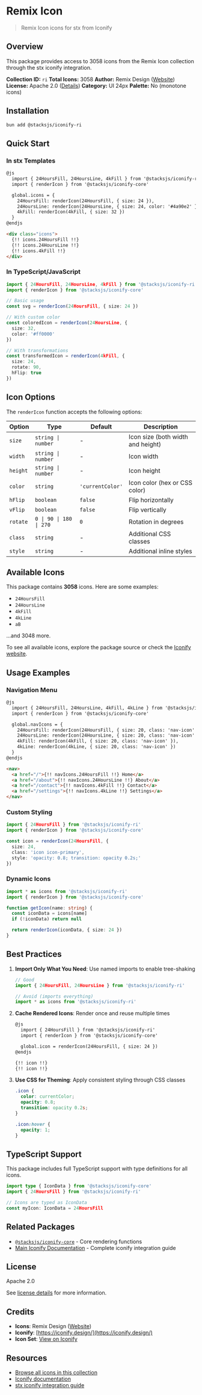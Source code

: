 # Remix Icon

> Remix Icon icons for stx from Iconify

## Overview

This package provides access to 3058 icons from the Remix Icon collection through the stx iconify integration.

**Collection ID:** `ri`
**Total Icons:** 3058
**Author:** Remix Design ([Website](https://github.com/Remix-Design/RemixIcon))
**License:** Apache 2.0 ([Details](https://github.com/Remix-Design/RemixIcon/blob/master/License))
**Category:** UI 24px
**Palette:** No (monotone icons)

## Installation

```bash
bun add @stacksjs/iconify-ri
```

## Quick Start

### In stx Templates

```html
@js
  import { 24HoursFill, 24HoursLine, 4kFill } from '@stacksjs/iconify-ri'
  import { renderIcon } from '@stacksjs/iconify-core'

  global.icons = {
    24HoursFill: renderIcon(24HoursFill, { size: 24 }),
    24HoursLine: renderIcon(24HoursLine, { size: 24, color: '#4a90e2' }),
    4kFill: renderIcon(4kFill, { size: 32 })
  }
@endjs

<div class="icons">
  {!! icons.24HoursFill !!}
  {!! icons.24HoursLine !!}
  {!! icons.4kFill !!}
</div>
```

### In TypeScript/JavaScript

```typescript
import { 24HoursFill, 24HoursLine, 4kFill } from '@stacksjs/iconify-ri'
import { renderIcon } from '@stacksjs/iconify-core'

// Basic usage
const svg = renderIcon(24HoursFill, { size: 24 })

// With custom color
const coloredIcon = renderIcon(24HoursLine, {
  size: 32,
  color: '#ff0000'
})

// With transformations
const transformedIcon = renderIcon(4kFill, {
  size: 24,
  rotate: 90,
  hFlip: true
})
```

## Icon Options

The `renderIcon` function accepts the following options:

| Option | Type | Default | Description |
|--------|------|---------|-------------|
| `size` | `string \| number` | - | Icon size (both width and height) |
| `width` | `string \| number` | - | Icon width |
| `height` | `string \| number` | - | Icon height |
| `color` | `string` | `'currentColor'` | Icon color (hex or CSS color) |
| `hFlip` | `boolean` | `false` | Flip horizontally |
| `vFlip` | `boolean` | `false` | Flip vertically |
| `rotate` | `0 \| 90 \| 180 \| 270` | `0` | Rotation in degrees |
| `class` | `string` | - | Additional CSS classes |
| `style` | `string` | - | Additional inline styles |

## Available Icons

This package contains **3058** icons. Here are some examples:

- `24HoursFill`
- `24HoursLine`
- `4kFill`
- `4kLine`
- `aB`

...and 3048 more.

To see all available icons, explore the package source or check the [Iconify website](https://icon-sets.iconify.design/ri/).

## Usage Examples

### Navigation Menu

```html
@js
  import { 24HoursFill, 24HoursLine, 4kFill, 4kLine } from '@stacksjs/iconify-ri'
  import { renderIcon } from '@stacksjs/iconify-core'

  global.navIcons = {
    24HoursFill: renderIcon(24HoursFill, { size: 20, class: 'nav-icon' }),
    24HoursLine: renderIcon(24HoursLine, { size: 20, class: 'nav-icon' }),
    4kFill: renderIcon(4kFill, { size: 20, class: 'nav-icon' }),
    4kLine: renderIcon(4kLine, { size: 20, class: 'nav-icon' })
  }
@endjs

<nav>
  <a href="/">{!! navIcons.24HoursFill !!} Home</a>
  <a href="/about">{!! navIcons.24HoursLine !!} About</a>
  <a href="/contact">{!! navIcons.4kFill !!} Contact</a>
  <a href="/settings">{!! navIcons.4kLine !!} Settings</a>
</nav>
```

### Custom Styling

```typescript
import { 24HoursFill } from '@stacksjs/iconify-ri'
import { renderIcon } from '@stacksjs/iconify-core'

const icon = renderIcon(24HoursFill, {
  size: 24,
  class: 'icon icon-primary',
  style: 'opacity: 0.8; transition: opacity 0.2s;'
})
```

### Dynamic Icons

```typescript
import * as icons from '@stacksjs/iconify-ri'
import { renderIcon } from '@stacksjs/iconify-core'

function getIcon(name: string) {
  const iconData = icons[name]
  if (!iconData) return null

  return renderIcon(iconData, { size: 24 })
}
```

## Best Practices

1. **Import Only What You Need**: Use named imports to enable tree-shaking
   ```typescript
   // Good
   import { 24HoursFill, 24HoursLine } from '@stacksjs/iconify-ri'

   // Avoid (imports everything)
   import * as icons from '@stacksjs/iconify-ri'
   ```

2. **Cache Rendered Icons**: Render once and reuse multiple times
   ```html
   @js
     import { 24HoursFill } from '@stacksjs/iconify-ri'
     import { renderIcon } from '@stacksjs/iconify-core'

     global.icon = renderIcon(24HoursFill, { size: 24 })
   @endjs

   {!! icon !!}
   {!! icon !!}
   ```

3. **Use CSS for Theming**: Apply consistent styling through CSS classes
   ```css
   .icon {
     color: currentColor;
     opacity: 0.8;
     transition: opacity 0.2s;
   }

   .icon:hover {
     opacity: 1;
   }
   ```

## TypeScript Support

This package includes full TypeScript support with type definitions for all icons.

```typescript
import type { IconData } from '@stacksjs/iconify-core'
import { 24HoursFill } from '@stacksjs/iconify-ri'

// Icons are typed as IconData
const myIcon: IconData = 24HoursFill
```

## Related Packages

- [`@stacksjs/iconify-core`](../iconify-core) - Core rendering functions
- [Main Iconify Documentation](../../docs/iconify.md) - Complete iconify integration guide

## License

Apache 2.0

See [license details](https://github.com/Remix-Design/RemixIcon/blob/master/License) for more information.

## Credits

- **Icons**: Remix Design ([Website](https://github.com/Remix-Design/RemixIcon))
- **Iconify**: [https://iconify.design/](https://iconify.design/)
- **Icon Set**: [View on Iconify](https://icon-sets.iconify.design/ri/)

## Resources

- [Browse all icons in this collection](https://icon-sets.iconify.design/ri/)
- [Iconify documentation](https://iconify.design/docs/)
- [stx iconify integration guide](../../docs/iconify.md)
